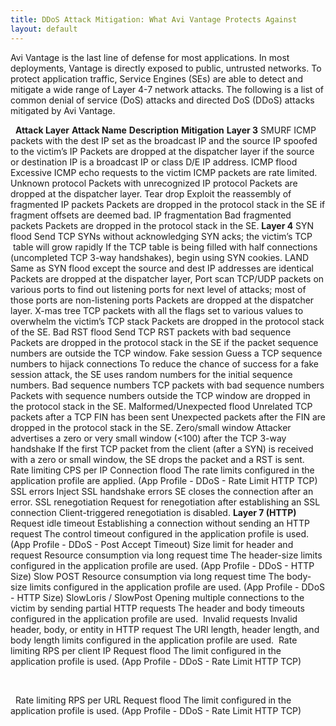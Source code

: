 ```yaml
---
title: DDoS Attack Mitigation: What Avi Vantage Protects Against
layout: default
---
```

Avi Vantage is the last line of defense for most applications. In most deployments, Vantage is directly exposed to public, untrusted networks. To protect application traffic, Service Engines (SEs) are able to detect and mitigate a wide range of Layer 4-7 network attacks. The following is a list of common denial of service (DoS) attacks and directed DoS (DDoS) attacks mitigated by Avi Vantage.

 
**Attack Layer** **Attack Name** **Description** **Mitigation** **Layer 3** SMURF ICMP packets with the dest IP set as the broadcast IP and the source IP spoofed to the victim’s IP Packets are dropped at the dispatcher layer if the source or destination IP is a broadcast IP or class D/E IP address. ICMP flood Excessive ICMP echo requests to the victim ICMP packets are rate limited. Unknown protocol Packets with unrecognized IP protocol Packets are dropped at the dispatcher layer. Tear drop Exploit the reassembly of fragmented IP packets Packets are dropped in the protocol stack in the SE if fragment offsets are deemed bad. IP fragmentation Bad fragmented packets Packets are dropped in the protocol stack in the SE. **Layer 4** SYN flood Send TCP SYNs without acknowledging SYN acks; the victim’s TCP  table will grow rapidly If the TCP table is being filled with half connections (uncompleted TCP 3-way handshakes), begin using SYN cookies. LAND Same as SYN flood except the source and dest IP addresses are identical Packets are dropped at the dispatcher layer, Port scan TCP/UDP packets on various ports to find out listening ports for next level of attacks; most of those ports are non-listening ports Packets are dropped at the dispatcher layer. X-mas tree TCP packets with all the flags set to various values to overwhelm the victim’s TCP stack Packets are dropped in the protocol stack of the SE. Bad RST flood Send TCP RST packets with bad sequence Packets are dropped in the protocol stack in the SE if the packet sequence numbers are outside the TCP window. Fake session Guess a TCP sequence numbers to hijack connections To reduce the chance of success for a fake session attack, the SE uses random numbers for the initial sequence numbers. Bad sequence numbers TCP packets with bad sequence numbers Packets with sequence numbers outside the TCP window are dropped in the protocol stack in the SE. Malformed/Unexpected flood Unrelated TCP packets after a TCP FIN has been sent Unexpected packets after the FIN are dropped in the protocol stack in the SE. Zero/small window Attacker advertises a zero or very small window (<100) after the TCP 3-way handshake If the first TCP packet from the client (after a SYN) is received with a zero or small window, the SE drops the packet and a RST is sent. Rate limiting CPS per IP Connection flood The rate limits configured in the application profile are applied. (App Profile - DDoS - Rate Limit HTTP TCP) SSL errors Inject SSL handshake errors SE closes the connection after an error. SSL renegotiation Request for renegotiation after establishing an SSL connection Client-triggered renegotiation is disabled. **Layer 7 (HTTP)** Request idle timeout Establishing a connection without sending an HTTP request The control timeout configured in the application profile is used. (App Profile - DDoS - Post Accept Timeout) Size limit for header and request Resource consumption via long request time The header-size limits configured in the application profile are used. (App Profile - DDoS - HTTP Size) Slow POST Resource consumption via long request time The body-size limits configured in the application profile are used. (App Profile - DDoS - HTTP Size) SlowLoris / SlowPost Opening multiple connections to the victim by sending partial HTTP requests The header and body timeouts configured in the application profile are used.  Invalid requests Invalid header, body, or entity in HTTP request The URI length, header length, and body length limits configured in the application profile are used.  Rate limiting RPS per client IP Request flood The limit configured in the application profile is used. (App Profile - DDoS - Rate Limit HTTP TCP)

 

  Rate limiting RPS per URL Request flood The limit configured in the application profile is used. (App Profile - DDoS - Rate Limit HTTP TCP)

 

 